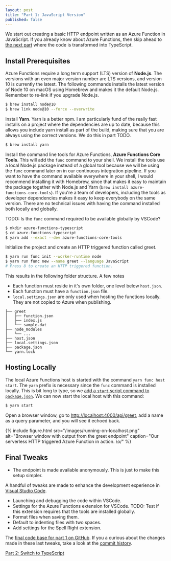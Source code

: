 ```yaml
---
layout: post
title: "Part 1: JavaScript Version"
published: false
---
```


We start out creating a basic HTTP endpoint written as an Azure Function in JavaScript. If you already know about Azure Functions, then skip ahead to [the next part](/blog/2019/05/03/part-2-switch-to-typescript) where the code is transformed into TypeScript.

## Install Prerequisites

Azure Functions require a long term support (LTS) version of **Node.js**. The versions with an even major version number are LTS versions, and version 10 is currently the latest. The following commands installs the latest version of Node 10 on macOS using Homebrew and makes it the default Node.js. Remember to re-link if you upgrade Node.js.

```bash
$ brew install node@10
$ brew link node@10 --force --overwrite
```

Install **Yarn**. Yarn is a better npm. I am particularly fund of the really fast installs on a project where the dependencies are up to date, because this allows you include yarn install as part of the build, making sure that you are always using the correct versions. We do this in part TODO.

```bash
$ brew install yarn
```

Install the command line tools for Azure Functions, **Azure Functions Core Tools**. This will add the `func` command to your shell. We install the tools use a local Node.js package instead of a global tool because we will be using the `func` command later on in our continuous integration pipeline. If you want to have the command available everywhere in your shell, I would recommend installing it with Homebrew, since that makes it easy to maintain the package together with Node.js and Yarn (`brew install azure-functions-core-tools`). If you're a team of developers, including the tools as developer dependencies makes it easy to keep everybody on the same version. There are no technical issues with having the command installed both locally and globally.

TODO: Is the `func` command required to be available globally by VSCode?

```bash
$ mkdir azure-functions-typescript
$ cd azure-functions-typescript
$ yarn add --exact --dev azure-functions-core-tools
```

Initialize the project and create an HTTP triggered function called greet.

```bash
$ yarn run func init --worker-runtime node
$ yarn run func new --name greet --language JavaScript
# Press 8 to create an HTTP triggered function.
```

This results in the following folder structure. A few notes

- Each function must reside in it's own folder, one level below `host.json`.
- Each function must have a `function.json` file.
- `local.settings.json` are only used when hosting the functions locally. They are not copied to Azure when publishing.

```text
├── greet
│   ├── function.json
│   ├── index.js
│   └── sample.dat
├── node_modules
│   └── ...
├── host.json
├── local.settings.json
├── package.json
└── yarn.lock
```

## Hosting Locally

The local Azure Functions host is started with the command `yarn func host start`. The `yarn` prefix is necessary since the `func` command is installed locally. This is bit long to type, so we [add a `start` script command to `package.json`](https://github.com/janaagaard75/azure-functions-typescript/commit/10ad0215992cd18513d421dd8bf4b1629b68af5f). We can now start the local host with this command:

```bash
$ yarn start
```

Open a browser window, go to <http://localhost:4000/api/greet>, add a name as a query parameter, and you will see it echoed back.

{% include figure.html
  src="/images/running-on-localhost.png"
  alt="Browser window with output from the greet endpoint"
  caption="Our serverless HTTP triggered Azure Function in action. \o/"
%}

## Final Tweaks

- The endpoint is made available anonymously. This is just to make this setup simpler.

A handful of tweaks are made to enhance the development experience in [Visual Studio Code](https://code.visualstudio.com/).

- Launching and debugging the code within VSCode.
- Settings for the Azure Functions extension for VSCode. TODO: Test if this extension requires that the tools are installed globally.
- Format files when saving them.
- Default to indenting files with two spaces.
- Add settings for the Spell Right extension.

The [final code base for part 1 on GitHub](https://github.com/janaagaard75/azure-functions-typescript/tree/1-javascript-version). If you a curious about the changes made in these last tweaks, take a look at the [commit history](https://github.com/janaagaard75/azure-functions-typescript/commits/1-javascript-version).

[Part 2: Switch to TypeScript](/blog/2019/05/03/part-2-switch-to-typescript)
